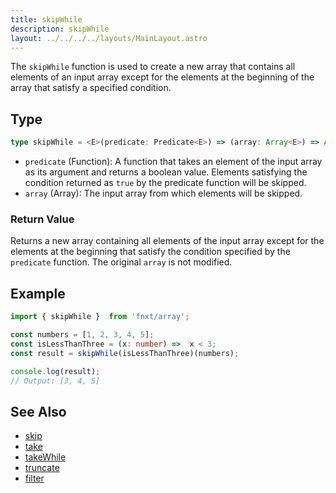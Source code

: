 ```yaml
---
title: skipWhile
description: skipWhile
layout: ../../../../layouts/MainLayout.astro
---
```

The `skipWhile` function is used to create a new array that contains 
all elements of an input array except for the elements at the
beginning of the array that satisfy a specified condition.

## Type

```ts
type skipWhile = <E>(predicate: Predicate<E>) => (array: Array<E>) => Array<E>
```

- `predicate` (Function): A function that takes an element of the input array as its argument and returns a boolean value. Elements satisfying the condition 
returned as `true` by the predicate function will be skipped.
- `array` (Array<T>): The input array from which elements will be skipped.

### Return Value

Returns a new array containing all elements of the input array except 
for the elements at the beginning that satisfy the condition specified by the `predicate` function. 
The original `array` is not modified.

## Example

```ts
import { skipWhile }  from 'fnxt/array';

const numbers = [1, 2, 3, 4, 5];
const isLessThanThree = (x: number) =>  x < 3;
const result = skipWhile(isLessThanThree)(numbers);

console.log(result);
// Output: [3, 4, 5]
```

## See Also
- [skip](./skip)
- [take](./take)
- [takeWhile](./takeWhile)
- [truncate](./truncate)
- [filter](./filter)